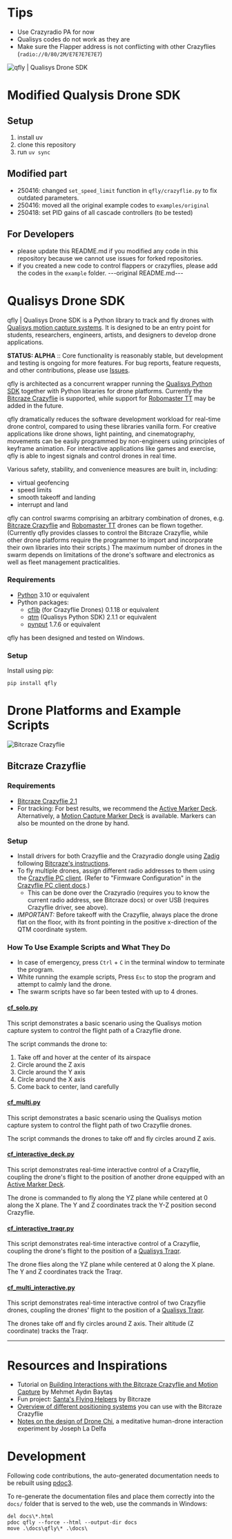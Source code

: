 # Tips
- Use Crazyradio PA for now
- Qualisys codes do not work as they are
- Make sure the Flapper address is not conflicting with other Crazyflies (```radio://0/80/2M/E7E7E7E7E7```)

![qfly | Qualisys Drone SDK](https://qualisys.github.io/qualisys_drone_sdk/qfly_banner.png)
# Modified Qualysis Drone SDK
## Setup
1. install uv
2. clone this repository
3. run ```uv sync```

## Modified part
- 250416: changed ```set_speed_limit``` function in ```qfly/crazyflie.py``` to fix outdated parameters.
- 250416: moved all the original example codes to ```examples/original```
- 250418: set PID gains of all cascade controllers (to be tested)

## For Developers
- please update this README.md if you modified any code in this repository because we cannot use issues for forked repositories.
- if you created a new code to control flappers or crazyflies, please add the codes in the ```example``` folder.
---original README.md---
# Qualisys Drone SDK

qfly | Qualisys Drone SDK is a Python library to track and fly drones with [Qualisys motion capture systems](https://qualisys.com/). It is designed to be an entry point for students, researchers, engineers, artists, and designers to develop drone applications. 

**STATUS: ALPHA** :: Core functionality is reasonably stable, but development and testing is ongoing for more features. For bug reports, feature requests, and other contributions, please use [Issues](https://github.com/qualisys/qualisys_drone_sdk/issues).

qfly is architected as a concurrent wrapper running the [Qualisys Python SDK](https://github.com/qualisys/qualisys_python_sdk) together with Python libraries for drone platforms. Currently the [Bitcraze Crazyflie](https://www.bitcraze.io/products/crazyflie-2-1/) is supported, while support for [Robomaster TT](https://www.dji.com/robomaster-tt) may be added in the future.

qfly dramatically reduces the software development workload for real-time drone control, compared to using these libraries vanilla form. For creative applications like drone shows, light painting, and cinematography, movements can be easily programmed by non-engineers using principles of keyframe animation. For interactive applications like games and exercise, qfly is able to ingest signals and control drones in real time.

Various safety, stability, and convenience measures are built in, including:

- virtual geofencing
- speed limits
- smooth takeoff and landing
- interrupt and land

qfly can control swarms comprising an arbitrary combination of drones, e.g. [Bitcraze Crazyflie](https://www.bitcraze.io/products/crazyflie-2-1/) and [Robomaster TT](https://www.dji.com/robomaster-tt) drones can be flown together. (Currently qfly provides classes to control the Bitcraze Crazyflie, while other drone platforms require the programmer to import and incorporate their own libraries into their scripts.) The maximum number of drones in the swarm depends on limitations of the drone's software and electronics as well as fleet management practicalities.

### Requirements

- [Python](https://www.python.org/) 3.10 or equivalent
- Python packages:
    - [cflib](https://github.com/bitcraze/crazyflie-lib-python) (for Crazyflie Drones) 0.1.18 or equivalent
    - [qtm](https://github.com/qualisys/qualisys_python_sdk) (Qualisys Python SDK) 2.1.1 or equivalent
    - [pynput](https://github.com/moses-palmer/pynput)  1.7.6 or equivalent

qfly has been designed and tested on Windows.

### Setup

Install using pip:

    pip install qfly

# Drone Platforms and Example Scripts

![Bitcraze Crazyflie](https://qualisys.github.io/qualisys_drone_sdk/qfly_cf.png)

## Bitcraze Crazyflie

### Requirements

- [Bitcraze Crazyflie 2.1](https://www.bitcraze.io/products/crazyflie-2-1/)
- For tracking: For best results, we recommend the [Active Marker Deck](https://store.bitcraze.io/collections/decks/products/active-marker-deck). Alternatively, a [Motion Capture Marker Deck](https://store.bitcraze.io/collections/decks/products/motion-capture-marker-deck) is available. Markers can also be mounted on the drone by hand.

### Setup

- Install drivers for both Crazyflie and the Crazyradio dongle using [Zadig](https://zadig.akeo.ie/) following [Bitcraze's instructions](https://www.bitcraze.io/documentation/repository/crazyradio-firmware/master/building/usbwindows/).
- To fly multiple drones, assign different radio addresses to them using the [Crazyflie PC client](https://github.com/bitcraze/crazyflie-clients-python). (Refer to "Firmware Configuration" in the [Crazyflie PC client docs](https://www.bitcraze.io/documentation/repository/crazyflie-clients-python/master/userguides/userguide_client/).)
    - This can be done over the Crazyradio (requires you to know the current radio address, see Bitcraze docs) or over USB (requires Crazyflie driver, see above).
- *IMPORTANT:* Before takeoff with the Crazyflie, always place the drone flat on the floor, with its front pointing in the positive x-direction of the QTM coordinate system.

### How To Use Example Scripts and What They Do

- In case of emergency, press `Ctrl` + `C` in the terminal window to terminate the program.
- White running the example scripts, Press `Esc` to stop the program and attempt to calmly land the drone.
- The swarm scripts have so far been tested with up to 4 drones.

#### [cf_solo.py](examples/cf_solo.py)

This script demonstrates a basic scenario using the Qualisys motion capture system to control the flight path of a Crazyflie drone.

The script commands the drone to:

1. Take off and hover at the center of its airspace
2. Circle around the Z axis
3. Circle around the Y axis
4. Circle around the X axis
6. Come back to center, land carefully

#### [cf_multi.py](examples/cf_multi.py)

This script demonstrates a basic scenario using the Qualisys motion capture system to control the flight path of two Crazyflie drones.

The script commands the drones to take off and fly circles around Z axis.

#### [cf_interactive_deck.py](examples/cf_interactive_deck.py)

This script demonstrates real-time interactive control of a Crazyflie, coupling the drone's flight to the position of another drone equipped with an [Active Marker Deck](https://www.bitcraze.io/products/active-marker-deck/).

The drone is commanded to fly along the YZ plane while centered at 0 along the X plane. The Y and Z coordinates track the Y-Z position second Crazyflie.

#### [cf_interactive_traqr.py](examples/cf_interactive_traqr.py)

This script demonstrates real-time interactive control of a Crazyflie, coupling the drone's flight to the position of a [Qualisys Traqr](https://www.qualisys.com/accessories/traqr/).

The drone flies along the YZ plane while centered at 0 along the X plane. The Y and Z coordinates track the Traqr.

#### [cf_multi_interactive.py](examples/cf_multi_interactive.py)

This script demonstrates real-time interactive control of two Crazyflie drones, coupling the drones' flight to the position of a [Qualisys Traqr](https://www.qualisys.com/accessories/traqr/).

The drones take off and fly circles around Z axis. Their altitude (Z coordinate) tracks the Traqr.


---

# Resources and Inspirations

- Tutorial on [Building Interactions with the Bitcraze Crazyflie and Motion Capture](https://www.baytas.net/blog/crazyflie) by Mehmet Aydın Baytaş
- Fun project: [Santa's Flying Helpers](https://www.bitcraze.io/2021/12/santas-flying-helpers/) by Bitcraze
- [Overview of different positioning systems](https://www.bitcraze.io/2021/05/positioning-system-overview/) you can use with the Bitcraze Crazyflie
- [Notes on the design of Drone Chi](https://www.bitcraze.io/2019/12/designing-dronechi/), a meditative human-drone interaction experiment by Joseph La Delfa

# Development

Following code contributions, the auto-generated documentation needs to be rebuilt using [pdoc3](https://pdoc3.github.io/).

To re-generate the documentation files and place them correctly into the `docs/` folder that is served to the web, use the commands in Windows:

    del docs\*.html
    pdoc qfly --force --html --output-dir docs
    move .\docs\qfly\* .\docs\
